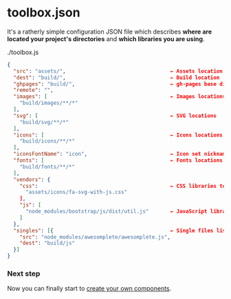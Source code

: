 # toolbox.json

It's a ratherly simple configuration JSON file which describes **where are located your project's directories** and **which libraries you are using**.

./toolbox.js
```json
{
  "src": "assets/",                                  ← Assets location
  "dest": "build/",                                  ← Build location
  "ghpages": "build/",                               ← gh-pages base directory
  "remote": "",
  "images": [                                        ← Images locations
    "build/images/**/*"
  ],
  "svg": [                                           ← SVG locations
    "build/svg/**/*"
  ],
  "icons": [                                         ← Icons locations
    "build/icons/**/*"
  ],
  "iconsFontName": "icon",                           ← Icon set nickname
  "fonts": [                                         ← Fonts locations
    "build/fonts/**/*"
  ],
  "vendors": {
    "css":                                           ← CSS libraries to bundle
      "assets/icons/fa-svg-with-js.css"
    ],
    "js": [
      "node_modules/bootstrap/js/dist/util.js"       ← JavaScript libraries to bundle
    ]
  },
  "singles": [{                                      ← Single files list to move
    "src": "node_modules/awesomplete/awesomplete.js",
    "dest": "build/js"
  }]
}
```

### Next step

Now you can finally start to [create your own components](../new-component.html).
